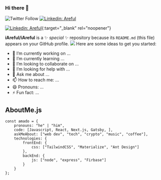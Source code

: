 ### Hi there 👋

![Twitter Follow](https://img.shields.io/twitter/follow/ArefulCode?style=social)
[![Linkedin: Areful](https://img.shields.io/badge/LinkedIn-0077B5?style=for-the-badge&logo=linkedin&logoColor=white)](https://www.linkedin.com/in/areful)


[![Linkedin: Areful](https://img.shields.io/badge/LinkedIn-0077B5?style=for-the-badge&logo=linkedin&logoColor=white)](https://www.linkedin.com/in/areful){:target="_blank" rel="noopener"}





**iAreful/iAreful** is a ✨ _special_ ✨ repository because its `README.md` (this file) appears on your GitHub profile.
![](https://komarev.com/ghpvc/?username=iAreful)
Here are some ideas to get you started:

- 🔭 I’m currently working on ...
- 🌱 I’m currently learning ...
- 👯 I’m looking to collaborate on ...
- 🤔 I’m looking for help with ...
- 💬 Ask me about ...
- 📫 How to reach me: ...
- 😄 Pronouns: ...
- ⚡ Fun fact: ...

## AboutMe.js
```
const amado = {
    pronouns: "he" | "him",
    code: [Javascript, React, Next.js, Gatsby, ],
    askMeAbout: ["web dev", "tech", "crypto", "music", "coffee"],
    technologies: {
        frontEnd: {
            css: ["TailwindCSS", "Materialize", "Ant Design"]
        },
        backEnd: {
            js: ["node", "express", "Firbase"]
        }        
    }
};
```
